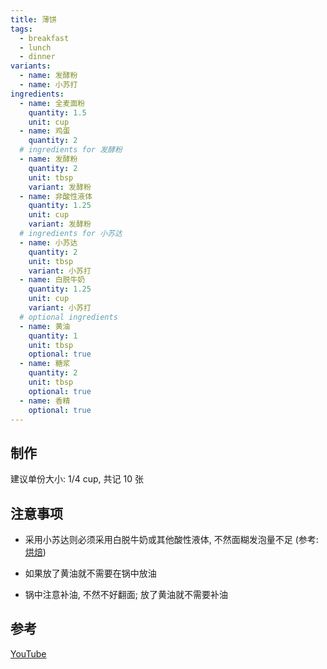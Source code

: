 ```yaml
---
title: 薄饼
tags:
  - breakfast
  - lunch
  - dinner
variants:
  - name: 发酵粉
  - name: 小苏打
ingredients:
  - name: 全麦面粉
    quantity: 1.5
    unit: cup
  - name: 鸡蛋
    quantity: 2
  # ingredients for 发酵粉
  - name: 发酵粉
    quantity: 2
    unit: tbsp
    variant: 发酵粉
  - name: 非酸性液体
    quantity: 1.25
    unit: cup
    variant: 发酵粉
  # ingredients for 小苏达
  - name: 小苏达
    quantity: 2
    unit: tbsp
    variant: 小苏打
  - name: 白脱牛奶
    quantity: 1.25
    unit: cup
    variant: 小苏打
  # optional ingredients
  - name: 黄油
    quantity: 1
    unit: tbsp
    optional: true
  - name: 糖浆
    quantity: 2
    unit: tbsp
    optional: true
  - name: 香精
    optional: true
---
```


## 制作

建议单份大小: 1/4 cup, 共记 10 张

## 注意事项

- 采用小苏达则必须采用白脱牛奶或其他酸性液体, 不然面糊发泡量不足 (参考:
  [烘焙](../knowledge/baking))
- 如果放了黄油就不需要在锅中放油

- 锅中注意补油, 不然不好翻面; 放了黄油就不需要补油

## 参考

[YouTube](https://www.youtube.com/watch?v=fM_ELMrEmNc)
